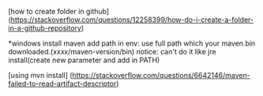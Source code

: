 [how to create folder in github] (https://stackoverflow.com/questions/12258399/how-do-i-create-a-folder-in-a-github-repository)

*windows install maven
add path in env: use full path which your maven.bin downloaded.(xxxx/maven-version/bin)
notice: can't do it like jre install(create new parameter and add in PATH)

[using mvn install] (https://stackoverflow.com/questions/6642146/maven-failed-to-read-artifact-descriptor)

